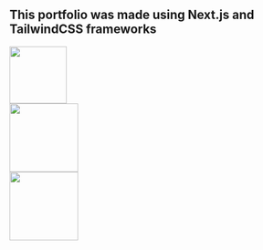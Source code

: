## This portfolio was made using Next.js and TailwindCSS frameworks
<div class="row">
  <div class="col-sm-4">
<img src="https://upload.wikimedia.org/wikipedia/commons/thumb/a/a7/React-icon.svg/2300px-React-icon.svg.png" width='100' >
    </div>
    <div class="col-sm-4">
<img src="https://media.graphassets.com/VKHHNvEETYqZRkqgjybc" width="120" >
      </div>
      <div class="col-sm-4">
<img src="https://upload.wikimedia.org/wikipedia/commons/thumb/d/d5/Tailwind_CSS_Logo.svg/1024px-Tailwind_CSS_Logo.svg.png" width="120" >

</div>
</div>
